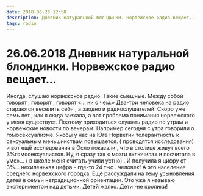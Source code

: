 ```yaml
---
date: 2018-06-26 12:58
description: Дневник натуральной блондинки. Норвежское радио вещает...
tags: radio
---
```

# 26.06.2018 Дневник натуральной блондинки. Норвежское радио вещает...

Иногда, слушаю норвежское радио.  Такие смешные. Между собой говорят , говорят , говорят «... ни о чем.» Два-три человека на радио стараются веселить себя , а заодно и радиослушателей. Скоро уже семь лет , как я сюда заехала, а вот проблема понимания норвежского у меня существует. Поэтому приходиться слушать радио по утрам и норвежские новости по вечерам. Например сегодня с утра говорили о гомосексуализме. Якобы у нас на Юге Норвегии толерантность к сексуальным меньшинствам повышается. ( проводятся исследования)  и вот ещё исследования  в Осло показали , что в столице живут всего 3%гомосексуалистов. Ну, я сразу так « мозги включила»  и посчитала в уме»... ( в школе меня считать учили устно) . И получила я цифру от 3%... нехиленькая цифра - где-то 24 тыс . человек! А это население среднего норвежского городка. Ещё рассуждали на тему усыновления детей в семьи нетрадиционной ориентации.  Это уже я называю экспериментом над детьми. Детей жалко. Дети -не кролики! 
